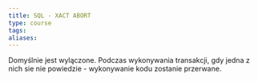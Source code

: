 ```yaml
---
title: SQL - XACT ABORT
type: course
tags: 
aliases:
---
```

Domyślnie jest wylączone. Podczas wykonywania transakcji, gdy jedna z nich sie nie powiedzie - wykonywanie kodu zostanie przerwane.